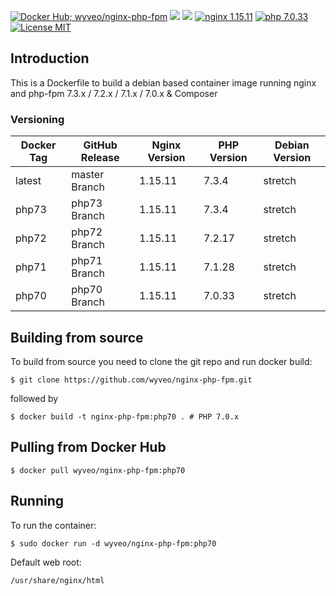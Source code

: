 [![Docker Hub; wyveo/nginx-php-fpm](https://img.shields.io/badge/docker%20hub-wyveo%2Fnginx--php--fpm-blue.svg?&logo=docker&style=for-the-badge)](https://hub.docker.com/r/wyveo/nginx-php-fpm/) [![](https://img.shields.io/microbadger/image-size/wyveo/nginx-php-fpm/php70.svg?&style=for-the-badge)](https://microbadger.com/images/wyveo/nginx-php-fpm) [![](https://img.shields.io/microbadger/layers/wyveo/nginx-php-fpm/php70.svg?&style=for-the-badge)](https://microbadger.com/images/wyveo/nginx-php-fpm) [![nginx 1.15.11](https://img.shields.io/badge/nginx-1.15.11-brightgreen.svg?&logo=nginx&logoColor=white&style=for-the-badge)](https://nginx.org/en/CHANGES) [![php 7.0.33](https://img.shields.io/badge/php--fpm-7.0.33-blue.svg?&logo=php&logoColor=white&style=for-the-badge)](https://secure.php.net/releases/7_0_33.php) [![License MIT](https://img.shields.io/badge/license-MIT-blue.svg?&style=for-the-badge)](https://github.com/wyveo/nginx-php-fpm/blob/master/LICENSE)
## Introduction
This is a Dockerfile to build a debian based container image running nginx and php-fpm 7.3.x / 7.2.x / 7.1.x / 7.0.x & Composer

### Versioning
| Docker Tag | GitHub Release | Nginx Version | PHP Version | Debian Version |
|-----|-------|-----|--------|--------|
| latest | master Branch |1.15.11 | 7.3.4 | stretch |
| php73 | php73 Branch |1.15.11 | 7.3.4 | stretch |
| php72 | php72 Branch |1.15.11 | 7.2.17 | stretch |
| php71 | php71 Branch |1.15.11 | 7.1.28 | stretch |
| php70 | php70 Branch |1.15.11 | 7.0.33 | stretch |
## Building from source
To build from source you need to clone the git repo and run docker build:
```
$ git clone https://github.com/wyveo/nginx-php-fpm.git
```

followed by
```
$ docker build -t nginx-php-fpm:php70 . # PHP 7.0.x
```


## Pulling from Docker Hub
```
$ docker pull wyveo/nginx-php-fpm:php70
```

## Running
To run the container:
```
$ sudo docker run -d wyveo/nginx-php-fpm:php70
```

Default web root:
```
/usr/share/nginx/html
```

